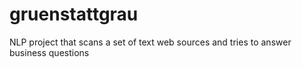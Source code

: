 # gruenstattgrau
NLP project that scans a set of text web sources and tries to answer business questions
